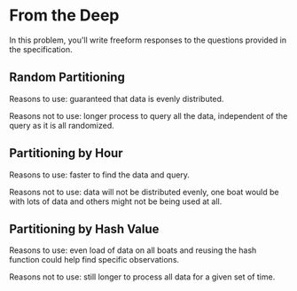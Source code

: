 # From the Deep

In this problem, you'll write freeform responses to the questions provided in the specification.

## Random Partitioning

Reasons to use: guaranteed that data is evenly distributed.

Reasons not to use: longer process to query all the data, independent of the query as it is all randomized.

## Partitioning by Hour

Reasons to use: faster to find the data and query.

Reasons not to use: data will not be distributed evenly, one boat would be with lots of data and others might not be being used at all.

## Partitioning by Hash Value

Reasons to use: even load of data on all boats and reusing the hash function could help find specific observations.

Reasons not to use: still longer to process all data for a given set of time.
